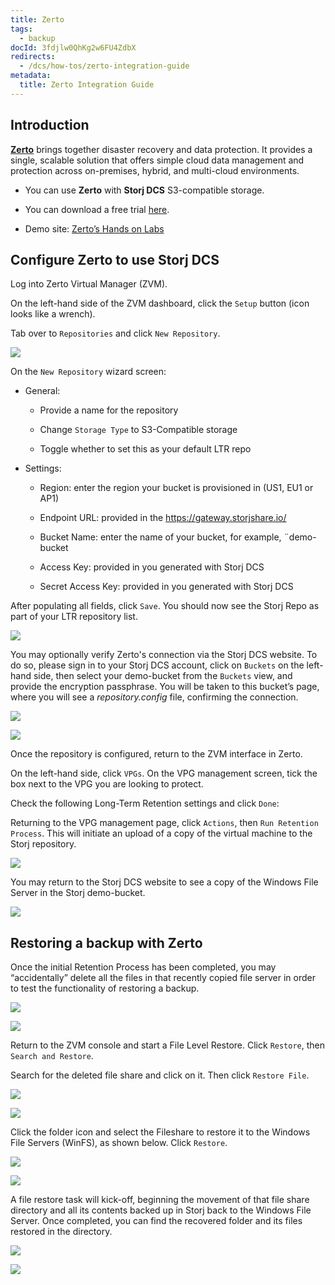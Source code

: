 ```yaml
---
title: Zerto
tags:
  - backup
docId: 3fdjlw0QhKg2w6FU4ZdbX
redirects:
  - /dcs/how-tos/zerto-integration-guide
metadata:
  title: Zerto Integration Guide
---
```


## Introduction

[**Zerto**](https://www.zerto.com) brings together disaster recovery and data protection. It provides a single, scalable solution that offers simple cloud data management and protection across on-premises, hybrid, and multi-cloud environments. &#x20;

- You can use **Zerto** with **Storj DCS** S3-compatible storage.

- You can download a free trial [here](https://www.zerto.com/try-or-buy/try-zerto-free/).

- Demo site: [Zerto’s Hands on Labs](https://www.zerto.com/page/labs/?z_campaign=2020_Google_Ads_Training_Labs_On_demand&z_content=Labs&z_leadsource=Google_Adwords&z_referrer=Adwords&z_source=7012I000001hzgP&gclid=CjwKCAjwj42UBhAAEiwACIhADqQ1Xo-tUPvM5qy8Pe1U2IxOnx-KBzpTQAgevDJYc42LYIXwgLIJTRoCDkUQAvD_BwE)

## Configure Zerto to use Storj DCS

Log into Zerto Virtual Manager (ZVM).

On the left-hand side of the ZVM dashboard, click the `Setup` button (icon looks like a wrench).

Tab over to `Repositories` and click `New Repository`.

![](https://link.storjshare.io/raw/jua7rls6hkx5556qfcmhrqed2tfa/docs/images/wd8mAal1a9cJzhJz1ZIiu_image-131-2.png)

On the `New Repository` wizard screen:

- General:

  - Provide a name for the repository

  - Change `Storage Type` to S3-Compatible storage

  - Toggle whether to set this as your default LTR repo

- Settings:

  - Region: enter the region your bucket is provisioned in (US1, EU1 or AP1)

  - Endpoint URL: provided in the [](docId:AsyYcUJFbO1JI8-Tu8tW3) <https://gateway.storjshare.io/>

  - Bucket Name: enter the name of your bucket, for example, ¨demo-bucket

  - Access Key: provided in [](docId:AsyYcUJFbO1JI8-Tu8tW3) you generated with Storj DCS

  - Secret Access Key: provided in [](docId:AsyYcUJFbO1JI8-Tu8tW3) you generated with Storj DCS

After populating all fields, click `Save`. You should now see the Storj Repo as part of your LTR repository list.

![](https://link.storjshare.io/raw/jua7rls6hkx5556qfcmhrqed2tfa/docs/images/LTGvqT_kuVNQi-upd1i_w_image-128-2.png)

You may optionally verify Zerto's connection via the Storj DCS website. To do so, please sign in to your Storj DCS account, click on `Buckets` on the left-hand side, then select your demo-bucket from the `Buckets` view, and provide the encryption passphrase. You will be taken to this bucket’s page, where you will see a _repository.config_ file, confirming the connection.

![](https://link.storjshare.io/raw/jua7rls6hkx5556qfcmhrqed2tfa/docs/images/159AagxGtKM2d-4Pa6ciu_image-132-1.png)

![](https://link.storjshare.io/raw/jua7rls6hkx5556qfcmhrqed2tfa/docs/images/mXYqiwqgtYgHu7XVmFPOO_image-161.png)

Once the repository is configured, return to the ZVM interface in Zerto.

On the left-hand side, click `VPGs`. On the VPG management screen, tick the box next to the VPG you are looking to protect.

Check the following Long-Term Retention settings and click `Done`:

Returning to the VPG management page, click `Actions`, then `Run Retention Process`. This will initiate an upload of a copy of the virtual machine to the Storj repository.

![](https://link.storjshare.io/raw/jua7rls6hkx5556qfcmhrqed2tfa/docs/images/NjjDzbSCkPTtwdQR9nVhv_image-150-1.png)

You may return to the Storj DCS website to see a copy of the Windows File Server in the Storj demo-bucket.

![](https://link.storjshare.io/raw/jua7rls6hkx5556qfcmhrqed2tfa/docs/images/f2lF3e0pHov1aETDPaluE_image-167.png)

## Restoring a backup with Zerto

Once the initial Retention Process has been completed, you may “accidentally” delete all the files in that recently copied file server in order to test the functionality of restoring a backup.

![](https://link.storjshare.io/raw/jua7rls6hkx5556qfcmhrqed2tfa/docs/images/2n7g0THrz5ACXRxzlXkWW_image-129.png)

![](https://link.storjshare.io/raw/jua7rls6hkx5556qfcmhrqed2tfa/docs/images/7MGQmDFCJNHK1L7iSrIRw_image-125-1.png)

Return to the ZVM console and start a File Level Restore. Click `Restore`, then `Search and Restore`.

Search for the deleted file share and click on it. Then click `Restore File`.

![](https://link.storjshare.io/raw/jua7rls6hkx5556qfcmhrqed2tfa/docs/images/WgsTjg4zAftrU333gmhrE_image-138-2.png)

![](https://link.storjshare.io/raw/jua7rls6hkx5556qfcmhrqed2tfa/docs/images/oOqJtwIiCO5d6UknkU77d_image-140.png)

Click the folder icon and select the Fileshare to restore it to the Windows File Servers (WinFS), as shown below. Click `Restore`.

![](https://link.storjshare.io/raw/jua7rls6hkx5556qfcmhrqed2tfa/docs/images/CYZhE0y58fP6p4aophQW5_image-126.png)

![](https://link.storjshare.io/raw/jua7rls6hkx5556qfcmhrqed2tfa/docs/images/Selcqw8DpSSzAZBkswAe2_image-136.png)

A file restore task will kick-off, beginning the movement of that file share directory and all its contents backed up in Storj back to the Windows File Server. Once completed, you can find the recovered folder and its files restored in the directory.

![](https://link.storjshare.io/raw/jua7rls6hkx5556qfcmhrqed2tfa/docs/images/foiWuDXaE2bKPhJpASFuY_image-152.png)

![](https://link.storjshare.io/raw/jua7rls6hkx5556qfcmhrqed2tfa/docs/images/QwfpOYEO6JYjVl4IaS-kl_image-178.png)
